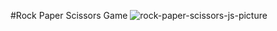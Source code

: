 #Rock Paper Scissors Game 
![rock-paper-scissors-js-picture](https://github.com/user-attachments/assets/d71f148e-cd8c-4d8c-97e4-a13fed36f51f)
